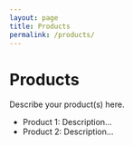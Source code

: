 ```yaml
---
layout: page
title: Products
permalink: /products/
---
```


# Products

Describe your product(s) here.

- Product 1: Description...
- Product 2: Description...
